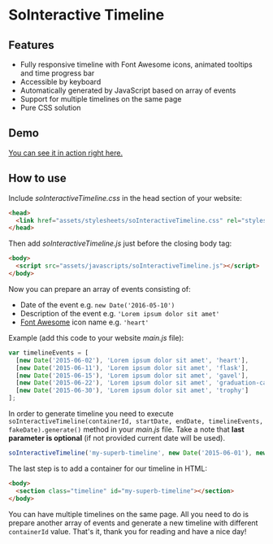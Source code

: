 # SoInteractive Timeline

## Features

* Fully responsive timeline with Font Awesome icons, animated tooltips and time progress bar
* Accessible by keyboard
* Automatically generated by JavaScript based on array of events
* Support for multiple timelines on the same page
* Pure CSS solution

## Demo

[You can see it in action right here.](http://rafaltrzop.github.io/sointeractive-timeline/)

## How to use

Include *soInteractiveTimeline.css* in the head section of your website:

```html
<head>
  <link href="assets/stylesheets/soInteractiveTimeline.css" rel="stylesheet">
</head>
```

Then add *soInteractiveTimeline.js* just before the closing body tag:

```html
<body>
  <script src="assets/javascripts/soInteractiveTimeline.js"></script>
</body>
```

Now you can prepare an array of events consisting of:

* Date of the event e.g. `new Date('2016-05-10')`
* Description of the event e.g. `'Lorem ipsum dolor sit amet'`
* [Font Awesome](http://fontawesome.io/icons/) icon name e.g. `'heart'`

Example (add this code to your website *main.js* file):

```javascript
var timelineEvents = [
  [new Date('2015-06-02'), 'Lorem ipsum dolor sit amet', 'heart'],
  [new Date('2015-06-11'), 'Lorem ipsum dolor sit amet', 'flask'],
  [new Date('2015-06-15'), 'Lorem ipsum dolor sit amet', 'gavel'],
  [new Date('2015-06-22'), 'Lorem ipsum dolor sit amet', 'graduation-cap'],
  [new Date('2015-06-30'), 'Lorem ipsum dolor sit amet', 'trophy']
];
```

In order to generate timeline you need to execute `soInteractiveTimeline(containerId, startDate, endDate, timelineEvents, fakeDate).generate()` method in your *main.js* file. Take a note that **last parameter is optional** (if not provided current date will be used).

```javascript
soInteractiveTimeline('my-superb-timeline', new Date('2015-06-01'), new Date('2015-06-30'), timelineEvents, new Date('2015-06-10')).generate();
```

The last step is to add a container for our timeline in HTML:

```html
<body>
  <section class="timeline" id="my-superb-timeline"></section>
</body>
```

You can have multiple timelines on the same page. All you need to do is prepare another array of events and generate a new timeline with different `containerId` value. That's it, thank you for reading and have a nice day!
